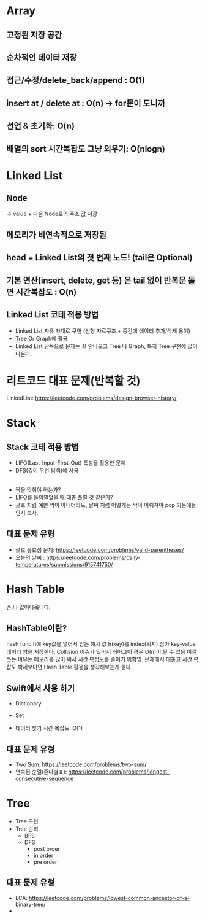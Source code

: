 #  Array
## 고정된 저장 공간
## 순차적인 데이터 저장
## 접근/수정/delete_back/append : O(1)
## insert at / delete at : O(n) -> for문이 도니까
## 선언 & 초기화: O(n)
## 배열의 sort 시간복잡도 그냥 외우기: O(nlogn) 

# Linked List
## Node
-> value + 다음 Node로의 주소 값 저장
## 메모리가 비연속적으로 저장됨
## head = Linked List의 첫 번째 노드! (tail은 Optional)
## 기본 연산(insert, delete, get 등) 은 tail 없이 반복문 돌면 시간복잡도 : O(n)

## Linked List 코테 적용 방법
- Linked List 자유 자재로 구현 (선형 자료구조 + 중간에 데이터 추가/삭제 용이)
- Tree Or Graph에 활용
- Linked List 단독으로 문제는 잘 안나오고 Tree 나 Graph, 특히 Tree 구현에 많이 나온다.

# 리트코드 대표 문제(반복할 것)
LinkedList: https://leetcode.com/problems/design-browser-history/

# Stack
## Stack 코테 적용 방법
- LIFO(Last-Input-First-Out) 특성을 활용한 문제
- DFS(깊이 우선 탐색)에 사용

## 
- 짝을 맞춰야 하는가?
- LIFO를 들이밀었을 때 대충 풀릴 것 같은가?
- 괄호 처럼 예쁜 짝이 아니더라도, 날씨 처럼 어떻게든 짝이 이뤄져야 pop 되는애들인지 보자.


## 대표 문제 유형
- 괄호 유효성 문제: https://leetcode.com/problems/valid-parentheses/
- 오늘의 날씨 : https://leetcode.com/problems/daily-temperatures/submissions/915741750/

# Hash Table
존.나 많이나옵니다.
## HashTable이란?
hash func h에 key값을 넣어서 얻은 해시 값 h(key)를 index(위치) 삼아 key-value 데이터 쌍을 저장한다.
Collision 이슈가 있어서 최아그이 경우 O(n)이 될 수 있음
이걸 쓰는 이유는 메모리를 많이 써서 시간 복잡도를 줄이기 위함임.
문제에서 대놓고 시간 복잡도 빡세보이면 Hash Table 활용을 생각해보는게 좋다.

## Swift에서 사용 하기
- Dictionary
- Set

- 데이터 찾기 시간 복잡도: O(1)

## 대표 문제 유형
- Two Sum:
    https://leetcode.com/problems/two-sum/
- 연속된 순열(존나별표): https://leetcode.com/problems/longest-consecutive-sequence

# Tree
- Tree 구현
- Tree 순회
    - BFS
    - DFS
        - post order
        - in order
        - pre order
        
## 대표 문제 유형
- LCA:
    https://leetcode.com/problems/lowest-common-ancestor-of-a-binary-tree/
- 
